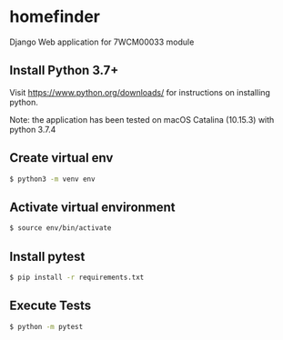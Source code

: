homefinder
==========

Django Web application for 7WCM00033 module

Install Python 3.7+
-------------------

Visit https://www.python.org/downloads/ for instructions on installing python.

Note: the application has been tested on macOS Catalina (10.15.3) with python 3.7.4

Create virtual env
------------------

```bash
$ python3 -m venv env
```

Activate virtual environment
----------------------------

```bash
$ source env/bin/activate
```

Install pytest
--------------
```bash
$ pip install -r requirements.txt
```

Execute Tests
--------------

```bash
$ python -m pytest
```
